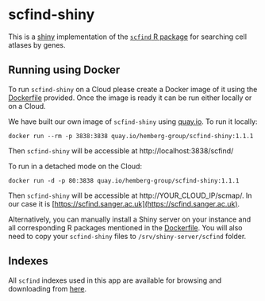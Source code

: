 # scfind-shiny

This is a [shiny](https://shiny.rstudio.com/) implementation of the [`scfind` R package](http://bioconductor.org/packages/scfind) for searching cell atlases by genes.

## Running using Docker

To run `scfind-shiny` on a Cloud please create a Docker image of it using the [Dockerfile](Dockerfile) provided. Once the image is ready it can be run either locally or on a Cloud.

We have built our own image of `scfind-shiny` using [quay.io](quay.io). To run it locally:
```
docker run --rm -p 3838:3838 quay.io/hemberg-group/scfind-shiny:1.1.1
```
Then `scfind-shiny` will be accessible at http://localhost:3838/scfind/


To run in a detached mode on the Cloud:
```
docker run -d -p 80:3838 quay.io/hemberg-group/scfind-shiny:1.1.1
```
Then `scfind-shiny` will be accessible at http://YOUR_CLOUD_IP/scmap/. In our case it is [https://scfind.sanger.ac.uk](https://scfind.sanger.ac.uk).

Alternatively, you can manually install a Shiny server on your instance and all corresponding R packages mentioned in the [Dockerfile](Dockerfile). You will also need to copy your `scfind-shiny` files to `/srv/shiny-server/scfind` folder.

## Indexes

All `scfind` indexes used in this app are available for browsing and downloading from [here](https://scfind.cog.sanger.ac.uk/index.html?prefix=indexes/).
